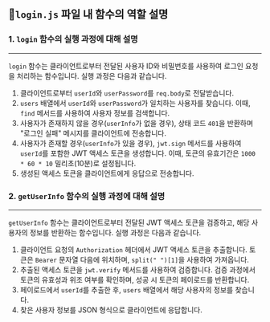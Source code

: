 ## 📍`login.js` 파일 내 함수의 역할 설명

### 1. `login` 함수의 실행 과정에 대해 설명

<hr/>

`login` 함수는 클라이언트로부터 전달된 사용자 ID와 비밀번호를 사용하여 로그인 요청을 처리하는 함수입니다. 실행 과정은 다음과 같습니다.

1. 클라이언트로부터 `userId`와 `userPassword`를 `req.body`로 전달받습니다.
2. `users` 배열에서 `userId`와 `userPassword`가 일치하는 사용자를 찾습니다. 이때, `find` 메서드를 사용하여 사용자 정보를 검색합니다.
3. 사용자가 존재하지 않을 경우(`userInfo`가 없을 경우), 상태 코드 `401`을 반환하며 "로그인 실패" 메시지를 클라이언트에 전송합니다.
4. 사용자가 존재할 경우(`userInfo`가 있을 경우), `jwt.sign` 메서드를 사용하여 `userId`를 포함한 JWT 액세스 토큰을 생성합니다. 이때, 토큰의 유효기간은 `1000 * 60 * 10` 밀리초(10분)로 설정됩니다.
5. 생성된 액세스 토큰을 클라이언트에게 응답으로 전송합니다.

### 2. `getUserInfo` 함수의 실행 과정에 대해 설명

<hr/>

`getUserInfo` 함수는 클라이언트로부터 전달된 JWT 액세스 토큰을 검증하고, 해당 사용자의 정보를 반환하는 함수입니다. 실행 과정은 다음과 같습니다.

1. 클라이언트 요청의 `Authorization` 헤더에서 JWT 액세스 토큰을 추출합니다. 토큰은 `Bearer` 문자열 다음에 위치하며, `split(" ")[1]`을 사용하여 가져옵니다.
2. 추출된 액세스 토큰을 `jwt.verify` 메서드를 사용하여 검증합니다. 검증 과정에서 토큰의 유효성과 위조 여부를 확인하며, 성공 시 토큰의 페이로드를 반환합니다.
3. 페이로드에서 `userId`를 추출한 후, `users` 배열에서 해당 사용자의 정보를 찾습니다.
4. 찾은 사용자 정보를 JSON 형식으로 클라이언트에 응답합니다.
